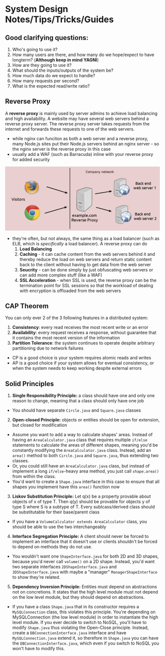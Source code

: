 # System Design Notes/Tips/Tricks/Guides

## Good clarifying questions:
1. Who's going to use it? 
2. How many users are there, and how many do we hope/expect to have longterm? (**Although keep in mind YAGNI**)
3. How are they going to use it?
4. What should the inputs/outputs of the system be?
5. How much data do we expect to handle?
6. How many requests per second?
7. What is the expected read/write ratio?

## Reverse Proxy
A **reverse proxy** is mainly used by server admins to achieve load balancing and high availability. A website may have several web servers behind a reverse proxy server. The reverse proxy server takes requests from the internet and forwards these requests to one of the web servers.
- while nginx can funciton as both a web server and a reverse proxy, many Node.js sites put their Node.js servers behind an nginx server - so the nginx server is the reverse proxy in this case
- usually add a WAF (such as Barracuda) inline with your reverse proxy for added security

![Reverse Proxy Example](images/nginx-reverse-proxy.png?raw=true "Revesre Proxy Example")

- they're often, but not always, the same thing as a load balancer (such as ELB, which is _specifically_ a load balancer). A reverse proxy can do 
    1. **Load Balancing**
    2. **Caching** - it can cache content from the web servers behind it and thereby reduce the load on web servers and return static content back to the client without having to get data from the web server
    3. **Seucrity** - can be done simply by just obfuscating web servers or can add more complex stuff (like a WAF)
    4. **SSL Acceleration** - when SSL is used, the reverse proxy can be the termination point for SSL sessions so that the workload of dealing with encryption is offloaded from the web servers

## CAP Theorem
You can only ever 2 of the 3 following features in a distributed system:
1. **Consistency**: every read receives the most recent write or an error 
2. **Availability**: every request receives a response, without guarantee that it contains the most recent version of the information
3. **Partition Tolerance**: the system continues to operate despite arbitrary partitioning due to network failures

* CP is a good choice is your system requires atomic reads and writes
* AP is a good choice if your system allows for eventual consistency, or when the system needs to keep working despite external errors

## Solid Principles
1. **Single Responsibility Principle:** a class should have one and only one reason to change, meaning that a class should only have one job  
- You should have separate `Circle.java` and `Square.java` classes
2. **Open-closed Principle:** objects or entities should be open for extension, but closed for modification
- Assume you want to add a way to calculate shapes' areas. Instead of having an `AreaCalculator.java` class that requires multiple `if/else` statements to calculate the areas of different shapes, meaning you'd be constantly modifying the `AreaCalculator.java` class. Instead, add an `area()` method to both `Circle.java` and `Square.java`, thus extending two classes.
- Or, you could still have an `AreaCalculator.java` class, but instead of implement a long `if/else`-heavy area method, you just call `shape.area()` from within the class.
- You'd want to create a `Shape.java` interface in this case to ensure that all shapes you implement have this `area()` function now
3. **Liskov Substitution Principle:** Let q(x) be a property provable about objects of x of type T. Then q(y) should be provable for objects y of type S where S is a subtype of T. Every sublcass/derived class should be substitutable for their base/parent class
- If you have a `VolumeCalculator extends AreaCalculator` class, you should be able to use the two interchangeably
4. **Interface Segregation Principle:** A client should never be forced to implement an interface that it doesn't use or clients shouldn't be forced to depend on methods they do not use.
- You wouldn't want one `ShapeInterface.java` for both 2D and 3D shapes, because you'd never call `volume()` on a 2D shape. Instead, you'd want two separate interfaces `2DShapeInterface.java` and `3DShapeInterface.java` with maybe a "manager" `ManagerShapeInterface` to show they're related.
5. **Dependency Inversion Principle:** Entities must depend on abstractions not on concretions. It states that the high level module must not depend on the low level module, but they should depend on abstractions.
- If you have a class `Shape.java` that in its constructor requires a `MySQLConnection` class, this violates this principle. You're depending on MySQLConnection (the low level module) in order to instantiate the high level module. If you ever decide to switch to NoSQL, you'll have to modify `Shape.java` thus violating the Open-Close principle. Instead, create a `DBConnectionInterface.java` interface and have `MySQLConnection.java` extend it, so therefore in `Shape.java` you can have the `DBConnectionInterface.java`, which even if you switch to NoSQL you won't have to modify this. 